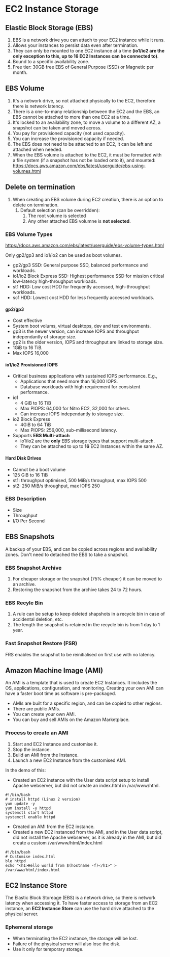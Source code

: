 # EC2 Instance Storage

## Elastic Block Storage (EBS)

1. EBS is a network drive you can attach to your EC2 instance while it runs.
2. Allows your instances to persist data even after termination.
3. They can only be mounted to one EC2 instance at a time **(io1/io2 are the only exception to this, up to 16 EC2 Instances can be connected to)**.
4. Bound to a specific availability zone.
5. Free tier: 30GB free EBS of General Purpose (SSD) or Magnetic per month.

## EBS Volume

1. It's a network drive, so not attached physically to the EC2, therefore there is network latency.
2. There is a one-to-many relationship between the EC2 and the EBS, an EBS cannot be attached to more than one EC2 at a time.
3. It's locked to an availability zone, to move a volume to a different AZ, a snapshot can be taken and moved across.
4. You pay for provisioned capacity (not used capacity).
5. You can increase the provisioned capacity if needed.
6. The EBS does not need to be attached to an EC2, it can be left and attached when needed.
7. When the EBS volume is attached to the EC2, it must be formatted with a file system (if a snapshot has not be loaded onto it), and mounted: https://docs.aws.amazon.com/ebs/latest/userguide/ebs-using-volumes.html

## Delete on termination

1. When creating an EBS volume during EC2 creation, there is an option to delete on termination.
   1. Default selection (can be overridden):
      1. The root volume is selected
      2. Any other attached EBS volumne is **not selected**.

### EBS Volume Types

https://docs.aws.amazon.com/ebs/latest/userguide/ebs-volume-types.html

Only gp2/gp3 and io1/io2 can be used as boot volumes.

- gp2/gp3 SSD: General purpose SSD, balanced performance and workloads.
- io1/io2 Block Express SSD: Highest performance SSD for mission critical low-latency high-throughput workloads.
- st1 HDD: Low cost HDD for frequently accessed, high-throughput workloads.
- sc1 HDD: Lowest cost HDD for less frequently accessed workloads.

#### gp2/gp3

- Cost effective
- System boot volums, virtual desktops, dev and test environments.
- gp3 is the newer version, can increase IOPS and throughput independantly of storage size.
- gp2 is the older version, IOPS and throughput are linked to storage size.
- 1GiB to 16 TiB.
- Max IOPS 16,000

#### io1/io2 Provisioned IOPS

- Critical business applications with sustained IOPS performance. E.g.,
  - Applications that need more than 16,000 IOPS.
  - Database workloads with high requirement for consistent performance.
- io1
  - 4 GiB to 16 TiB
  - Max PIOPS: 64,000 for Nitro EC2, 32,000 for others.
  - Can increase IOPS independantly to storage size.
- io2 Block Express
  - 4GiB to 64 TiB
  - Max PIOPS: 256,000, sub-millisecond latency.
- Supports **EBS Multi-attach**
  - io1/io2 are the **only** EBS storage types that support multi-attach.
  - They can be attached to up to **16** EC2 Instances within the same AZ.

#### Hard Disk Drives

- Cannot be a boot volume
- 125 GiB to 16 TiB
- st1: throughput optimised, 500 MiB/s throughput, max IOPS 500
- st2: 250 MiB/s throughput, max IOPS 250

### EBS Description

- Size
- Throughput
- I/O Per Second

## EBS Snapshots

A backup of your EBS, and can be copied across regions and availability zones.
Don't need to detached the EBS to take a snapshot.

### EBS Snapshot Archive

1. For cheaper storage or the snapshot (75% cheaper) it can be moved to an archive.
2. Restoring the snapshot from the archive takes 24 to 72 hours.

### EBS Recyle Bin

1. A rule can be setup to keep deleted shapshots in a recycle bin in case of accidental deletion, etc.
2. The length the snapshot is retained in the recycle bin is from 1 day to 1 year.

### Fast Snapshot Restore (FSR)

FRS enables the snapshot to be reinitialised on first use with no latency.

## Amazon Machine Image (AMI)

An AMI is a template that is used to create EC2 Instances. It includes the OS, applications, configuration, and monitoring. Creating your own AMI can have a faster boot time as software is pre-packaged.

- AMIs are built for a specific region, and can be copied to other regions.
- There are public AMIs.
- You can create your own AMI.
- You can buy and sell AMIs on the Amazon Marketplace.

### Process to create an AMI

1. Start and EC2 Instance and customise it.
2. Stop the instance.
3. Build an AMI from the Instance.
4. Launch a new EC2 Instance from the customised AMI.

In the demo of this:

- Created an EC2 instance with the User data script setup to install Apache webserver, but did not create an index.html in /var/www/html.

```
#!/bin/bash
# install httpd (Linux 2 version)
yum update -y
yum install -y httpd
systemctl start httpd
systemctl enable httpd
```

- Created an AMI from the EC2 instance.
- Created a new EC2 instanced from the AMI, and in the User data script, did not install the Apache webserver, as it is already in the AMI, but did create a custom /var/www/html/index.html

```
#!/bin/bash
# Customise index.html
ble httpd
echo "<h1>Hello world from $(hostname -f)</h1>" > /var/www/html/index.html
```

## EC2 Instance Store

The Elastic Block Storeage (EBS) is a network drive, so there is network latency when accessing it. To have faster access to storage from an EC2 instance, an **EC2 Instance Store** can use the hard drive attached to the physical server.

### Ephemeral storage

- When terminating the EC2 instance, the storage will be lost.
- Failure of the physical server will also lose the disk.
- Use it only for temporary storage.
